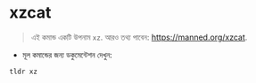 # xzcat

> এই কমান্ড একটি উপনাম `xz`.
> আরও তথ্য পাবেন: <https://manned.org/xzcat>.

- মূল কমান্ডের জন্য ডকুমেন্টেশন দেখুন:

`tldr xz`
